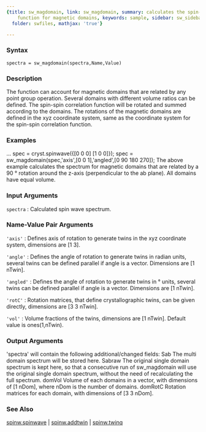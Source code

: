 ```yaml
---
{title: sw_magdomain, link: sw_magdomain, summary: calculates the spin-spin correlation
    function for magnetic domains, keywords: sample, sidebar: sw_sidebar, permalink: sw_magdomain.html,
  folder: swfiles, mathjax: 'true'}

---
```


### Syntax

`spectra = sw_magdomain(spectra,Name,Value)`

### Description

The function can account for magnetic domains that are related by any
point group operation. Several domains with different volume ratios can
be defined. The spin-spin correlation function will be rotated and summed
according to the domains. The rotations of the magnetic domains are
defined in the xyz coordinate system, same as the coordinate system for
the spin-spin correlation function.
 

### Examples

...
spec = cryst.spinwave({[0 0 0] [1 0 0]});
spec = sw_magdomain(spec,'axis',[0 0 1],'angled',[0 90 180 270]);
The above example calculates the spectrum for magnetic domains that are
related by a 90 ° rotation around the z-axis (perpendicular to the
ab plane). All domains have equal volume.

### Input Arguments

`spectra`
: Calculated spin wave spectrum.

### Name-Value Pair Arguments

`'axis'`
: Defines axis of rotation to generate twins in the xyz
  coordinate system, dimensions are [1 3].

`'angle'`
: Defines the angle of rotation to generate twins in radian
  units, several twins can be defined parallel if angle is a
  vector. Dimensions are [1 nTwin].

`'angled'`
: Defines the angle of rotation to generate twins in °
  units, several twins can be defined parallel if angle is a
  vector. Dimensions are [1 nTwin].

`'rotC'`
: Rotation matrices, that define crystallographic twins, can be
  given directly, dimensions are [3 3 nTwin].

`'vol'`
: Volume fractions of the twins, dimensions are [1 nTwin].
  Default value is ones(1,nTwin).

### Output Arguments

'spectra' will contain the following additional/changed fields:
Sab       The multi domain spectrum will be stored here.
Sabraw    The original single domain spectrum is kept here, so that a
          consecutive run of sw_magdomain will use the original single
          domain spectrum, without the need of recalculating the full
          spectrum.
domVol    Volume of each domains in a vector, with dimensions of
          [1 nDom], where nDom is the number of domains.
domRotC   Rotation matrices for each domain, with dimensions of
          [3 3 nDom].

### See Also

[spinw.spinwave](spinw_spinwave.html) \| [spinw.addtwin](spinw_addtwin.html) \| [spinw.twinq](spinw_twinq.html)

